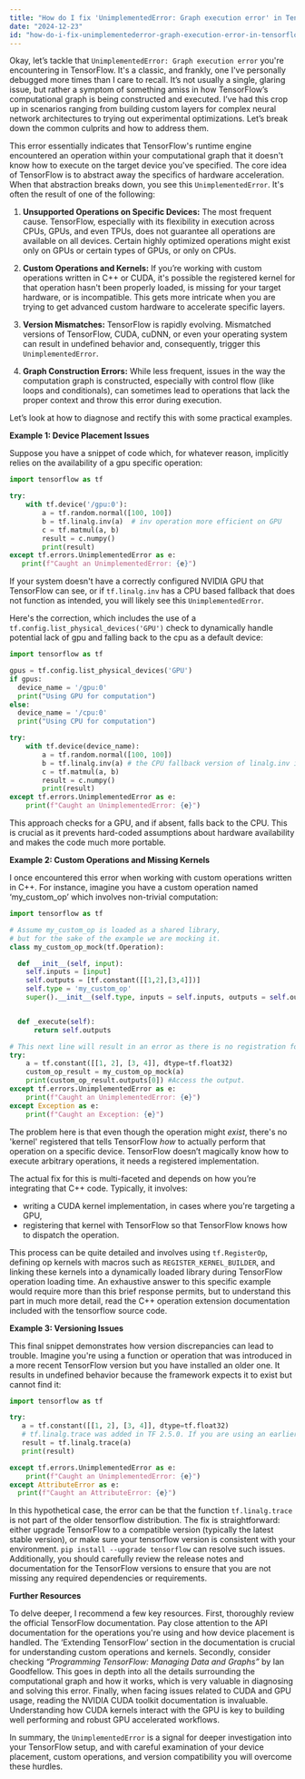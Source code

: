```yaml
---
title: "How do I fix 'UnimplementedError: Graph execution error' in TensorFlow?"
date: "2024-12-23"
id: "how-do-i-fix-unimplementederror-graph-execution-error-in-tensorflow"
---
```


Okay, let’s tackle that `UnimplementedError: Graph execution error` you're encountering in TensorFlow. It's a classic, and frankly, one I've personally debugged more times than I care to recall. It’s not usually a single, glaring issue, but rather a symptom of something amiss in how TensorFlow’s computational graph is being constructed and executed. I’ve had this crop up in scenarios ranging from building custom layers for complex neural network architectures to trying out experimental optimizations. Let’s break down the common culprits and how to address them.

This error essentially indicates that TensorFlow's runtime engine encountered an operation within your computational graph that it doesn't know how to execute on the target device you've specified. The core idea of TensorFlow is to abstract away the specifics of hardware acceleration. When that abstraction breaks down, you see this `UnimplementedError`. It's often the result of one of the following:

1.  **Unsupported Operations on Specific Devices:** The most frequent cause. TensorFlow, especially with its flexibility in execution across CPUs, GPUs, and even TPUs, does not guarantee all operations are available on all devices. Certain highly optimized operations might exist only on GPUs or certain types of GPUs, or only on CPUs.

2. **Custom Operations and Kernels:** If you’re working with custom operations written in C++ or CUDA, it's possible the registered kernel for that operation hasn't been properly loaded, is missing for your target hardware, or is incompatible. This gets more intricate when you are trying to get advanced custom hardware to accelerate specific layers.

3. **Version Mismatches:** TensorFlow is rapidly evolving. Mismatched versions of TensorFlow, CUDA, cuDNN, or even your operating system can result in undefined behavior and, consequently, trigger this `UnimplementedError`.

4.  **Graph Construction Errors:** While less frequent, issues in the way the computation graph is constructed, especially with control flow (like loops and conditionals), can sometimes lead to operations that lack the proper context and throw this error during execution.

Let’s look at how to diagnose and rectify this with some practical examples.

**Example 1: Device Placement Issues**

Suppose you have a snippet of code which, for whatever reason, implicitly relies on the availability of a gpu specific operation:

```python
import tensorflow as tf

try:
    with tf.device('/gpu:0'):
        a = tf.random.normal([100, 100])
        b = tf.linalg.inv(a)  # inv operation more efficient on GPU
        c = tf.matmul(a, b)
        result = c.numpy()
        print(result)
except tf.errors.UnimplementedError as e:
   print(f"Caught an UnimplementedError: {e}")

```

If your system doesn't have a correctly configured NVIDIA GPU that TensorFlow can see, or if `tf.linalg.inv` has a CPU based fallback that does not function as intended, you will likely see this `UnimplementedError`.

Here's the correction, which includes the use of a `tf.config.list_physical_devices('GPU')` check to dynamically handle potential lack of gpu and falling back to the cpu as a default device:

```python
import tensorflow as tf

gpus = tf.config.list_physical_devices('GPU')
if gpus:
  device_name = '/gpu:0'
  print("Using GPU for computation")
else:
  device_name = '/cpu:0'
  print("Using CPU for computation")

try:
    with tf.device(device_name):
        a = tf.random.normal([100, 100])
        b = tf.linalg.inv(a) # the CPU fallback version of linalg.inv is now explicitly used.
        c = tf.matmul(a, b)
        result = c.numpy()
        print(result)
except tf.errors.UnimplementedError as e:
    print(f"Caught an UnimplementedError: {e}")
```

This approach checks for a GPU, and if absent, falls back to the CPU. This is crucial as it prevents hard-coded assumptions about hardware availability and makes the code much more portable.

**Example 2: Custom Operations and Missing Kernels**

I once encountered this error when working with custom operations written in C++. For instance, imagine you have a custom operation named ‘my_custom_op’ which involves non-trivial computation:

```python
import tensorflow as tf

# Assume my_custom_op is loaded as a shared library,
# but for the sake of the example we are mocking it.
class my_custom_op_mock(tf.Operation):

  def __init__(self, input):
    self.inputs = [input]
    self.outputs = [tf.constant([[1,2],[3,4]])]
    self.type = 'my_custom_op'
    super().__init__(self.type, inputs = self.inputs, outputs = self.outputs)


  def _execute(self):
      return self.outputs

# This next line will result in an error as there is no registration for my_custom_op.
try:
    a = tf.constant([[1, 2], [3, 4]], dtype=tf.float32)
    custom_op_result = my_custom_op_mock(a)
    print(custom_op_result.outputs[0]) #Access the output.
except tf.errors.UnimplementedError as e:
    print(f"Caught an UnimplementedError: {e}")
except Exception as e:
    print(f"Caught an Exception: {e}")
```

The problem here is that even though the operation might *exist*, there's no 'kernel' registered that tells TensorFlow *how* to actually perform that operation on a specific device. TensorFlow doesn’t magically know how to execute arbitrary operations, it needs a registered implementation.

The actual fix for this is multi-faceted and depends on how you’re integrating that C++ code. Typically, it involves:
 * writing a CUDA kernel implementation, in cases where you're targeting a GPU,
 * registering that kernel with TensorFlow so that TensorFlow knows how to dispatch the operation.

This process can be quite detailed and involves using `tf.RegisterOp`, defining op kernels with macros such as `REGISTER_KERNEL_BUILDER`, and linking these kernels into a dynamically loaded library during TensorFlow operation loading time. An exhaustive answer to this specific example would require more than this brief response permits, but to understand this part in much more detail, read the C++ operation extension documentation included with the tensorflow source code.

**Example 3: Versioning Issues**

This final snippet demonstrates how version discrepancies can lead to trouble. Imagine you're using a function or operation that was introduced in a more recent TensorFlow version but you have installed an older one. It results in undefined behavior because the framework expects it to exist but cannot find it:

```python
import tensorflow as tf

try:
   a = tf.constant([[1, 2], [3, 4]], dtype=tf.float32)
   # tf.linalg.trace was added in TF 2.5.0. If you are using an earlier version this error will occur.
   result = tf.linalg.trace(a)
   print(result)

except tf.errors.UnimplementedError as e:
    print(f"Caught an UnimplementedError: {e}")
except AttributeError as e:
  print(f"Caught an AttributeError: {e}")
```

In this hypothetical case, the error can be that the function `tf.linalg.trace` is not part of the older tensorflow distribution. The fix is straightforward: either upgrade TensorFlow to a compatible version (typically the latest stable version), or make sure your tensorflow version is consistent with your environment. `pip install --upgrade tensorflow` can resolve such issues. Additionally, you should carefully review the release notes and documentation for the TensorFlow versions to ensure that you are not missing any required dependencies or requirements.

**Further Resources**

To delve deeper, I recommend a few key resources. First, thoroughly review the official TensorFlow documentation. Pay close attention to the API documentation for the operations you're using and how device placement is handled. The ‘Extending TensorFlow’ section in the documentation is crucial for understanding custom operations and kernels. Secondly, consider checking *“Programming TensorFlow: Managing Data and Graphs”* by Ian Goodfellow. This goes in depth into all the details surrounding the computational graph and how it works, which is very valuable in diagnosing and solving this error. Finally, when facing issues related to CUDA and GPU usage, reading the NVIDIA CUDA toolkit documentation is invaluable. Understanding how CUDA kernels interact with the GPU is key to building well performing and robust GPU accelerated workflows.

In summary, the `UnimplementedError` is a signal for deeper investigation into your TensorFlow setup, and with careful examination of your device placement, custom operations, and version compatibility you will overcome these hurdles.
